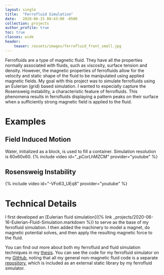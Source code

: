 ```yaml
---
layout: single
title:  "Ferrofluid Simulation"
date:   2020-06-15 00:43:00 -0500
collection: projects
author_profile: true
toc: true
classes: wide
header:
    teaser: /assets/images/ferrofluid_front_small.jpg
---
```


Ferrofluids are a type of magnetic fluid. They have all the properties normally associated with fluids, such as viscosity, surface tension and density. However, the magnetic properties of ferrofluids allow for the velocity and static shape of the fluid to be manipulated using applied magnetic fields. My goal with this project was to simulate ferrofluids using an Eulerian (grid) based simulation. I wanted to especially capture the Rosensweig instability, a characteristic feature of ferrofluids. This phenomena results in ferrofluids displaying a pattern peaks on their surface when a sufficiently strong magnetic field is applied to the fluid.

# Examples
## Field Induced Motion
Water, initialized as a block, is used to fill a container. Simulation resolution is 60x60x60.
{% include video id="_pCorLhMZCM" provider="youtube" %}

## Rosensweig Instability
{% include video id="-VFo63_UEq8" provider="youtube" %}

# Technical Details

I first developed an [Eulerian fluid simulation]({% link _projects/2020-06-16-Eulerian-Fluid-Simulation.markdown %}) to serve as the base of my ferrofluid simulation. I then added the machinery to model a magnet, do magnetic potential solves, and then apply the resulting magnetic force to the fluid.

You can find out more about both my ferrofluid and fluid simulation techniques in my <a href="https://uwspace.uwaterloo.ca/bitstream/handle/10012/15859/Honke_Michael.pdf?sequence=3&isAllowed=y"> thesis</a>. You can see the code for my ferrofluid simulator on my <a href="https://github.com/mlhonke/simFerro">GitHub</a>, noting that all my general non-magnetic fluid code is a separate <a href="https://github.com/mlhonke/simFluid">repository</a>, which is included as an external static library by my ferrofluid simulator.
